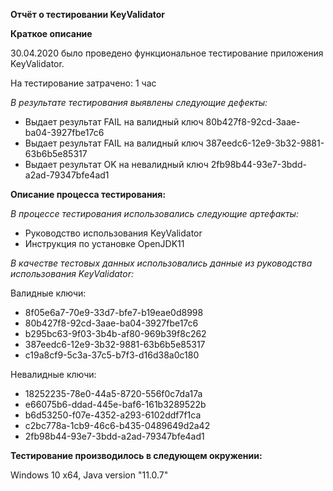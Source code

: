 **Отчёт о тестировании KeyValidator**

**Краткое описание**

30.04.2020 было проведено функциональное тестирование приложения KeyValidator.

На тестирование затрачено: 1 час

*В результате тестирования выявлены следующие дефекты:*

- Выдает результат FAIL на валидный ключ 80b427f8-92cd-3aae-ba04-3927fbe17c6
- Выдает результат FAIL на валидный ключ 387eedc6-12e9-3b32-9881-63b6b5e85317
- Выдает результат OK на невалидный ключ 2fb98b44-93e7-3bdd-a2ad-79347bfe4ad1

**Описание процесса тестирования:**

*В процессе тестирования использовались следующие артефакты:*
- Руководство использования KeyValidator
- Инструкция по установке OpenJDK11

*В качестве тестовых данных использовались данные из руководства использования KeyValidator:*

Валидные ключи:

- 8f05e6a7-70e9-33d7-bfe7-b19eae0d8998
- 80b427f8-92cd-3aae-ba04-3927fbe17c6
- b295bc63-9f03-3b4b-af80-969b39f8c262
- 387eedc6-12e9-3b32-9881-63b6b5e85317
- c19a8cf9-5c3a-37c5-b7f3-d16d38a0c180

Невалидные ключи:

- 18252235-78e0-44a5-8720-556f0c7da17a
- e66075b6-ddad-445e-baf6-161b3289522b
- b6d53250-f07e-4352-a293-6102ddf7f1ca
- c2bc778a-1cb9-46c6-b435-0489649d2a42
- 2fb98b44-93e7-3bdd-a2ad-79347bfe4ad1

**Тестирование производилось в следующем окружении:**

Windows 10 x64, Java version "11.0.7"
 
